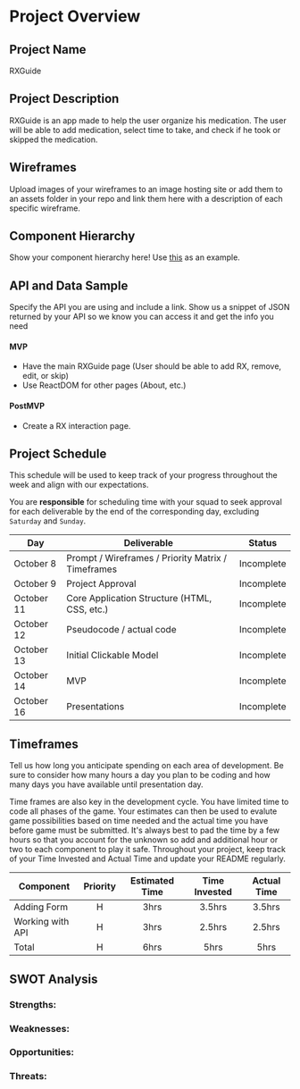 # Project Overview

## Project Name

RXGuide 

## Project Description

RXGuide is an app made to help the user organize his medication.
The user will be able to add medication, select time to take, and check if he took or skipped the medication.

## Wireframes

Upload images of your wireframes to an image hosting site or add them to an assets folder in your repo and link them here with a description of each specific wireframe.

## Component Hierarchy

Show your component hierarchy here! Use [this](https://cms-assets.tutsplus.com/uploads/users/1795/posts/30352/image/GettingStartedWithReduxTutorial-React-Component-Structure.png) as an example.

## API and Data Sample

Specify the API you are using and include a link. Show us a snippet of JSON returned by your API so we know you can access it and get the info you need


#### MVP 

- Have the main RXGuide page (User should be able to add RX, remove, edit, or skip)
- Use ReactDOM for other pages (About, etc.)


#### PostMVP  
- Create a RX interaction page.



## Project Schedule

This schedule will be used to keep track of your progress throughout the week and align with our expectations.  

You are **responsible** for scheduling time with your squad to seek approval for each deliverable by the end of the corresponding day, excluding `Saturday` and `Sunday`.

|  Day | Deliverable | Status
|---|---| ---|
|October 8 | Prompt / Wireframes / Priority Matrix / Timeframes | Incomplete
|October 9| Project Approval | Incomplete
|October 11 | Core Application Structure (HTML, CSS, etc.) | Incomplete
|October 12| Pseudocode / actual code | Incomplete
|October 13 | Initial Clickable Model  | Incomplete
|October 14 | MVP | Incomplete
|October 16 | Presentations | Incomplete

## Timeframes

Tell us how long you anticipate spending on each area of development. Be sure to consider how many hours a day you plan to be coding and how many days you have available until presentation day.

Time frames are also key in the development cycle.  You have limited time to code all phases of the game.  Your estimates can then be used to evalute game possibilities based on time needed and the actual time you have before game must be submitted. It's always best to pad the time by a few hours so that you account for the unknown so add and additional hour or two to each component to play it safe. Throughout your project, keep track of your Time Invested and Actual Time and update your README regularly.

| Component | Priority | Estimated Time | Time Invested | Actual Time |
| --- | :---: |  :---: | :---: | :---: |
| Adding Form | H | 3hrs| 3.5hrs | 3.5hrs |
| Working with API | H | 3hrs| 2.5hrs | 2.5hrs |
| Total | H | 6hrs| 5hrs | 5hrs |

## SWOT Analysis

### Strengths:

### Weaknesses:

### Opportunities:

### Threats:
